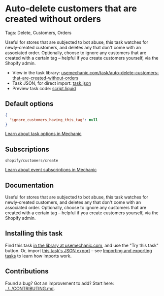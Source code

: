 # Auto-delete customers that are created without orders

Tags: Delete, Customers, Orders

Useful for stores that are subjected to bot abuse, this task watches for newly-created customers, and deletes any that don't come with an associated order. Optionally, choose to ignore any customers that are created with a certain tag – helpful if you create customers yourself, via the Shopify admin.

* View in the task library: [usemechanic.com/task/auto-delete-customers-that-are-created-without-orders](https://usemechanic.com/task/auto-delete-customers-that-are-created-without-orders)
* Task JSON, for direct import: [task.json](../../tasks/auto-delete-customers-that-are-created-without-orders.json)
* Preview task code: [script.liquid](./script.liquid)

## Default options

```json
{
  "ignore_customers_having_this_tag": null
}
```

[Learn about task options in Mechanic](https://docs.usemechanic.com/article/471-task-options)

## Subscriptions

```liquid
shopify/customers/create
```

[Learn about event subscriptions in Mechanic](https://docs.usemechanic.com/article/408-subscriptions)

## Documentation

Useful for stores that are subjected to bot abuse, this task watches for newly-created customers, and deletes any that don't come with an associated order. Optionally, choose to ignore any customers that are created with a certain tag – helpful if you create customers yourself, via the Shopify admin.

## Installing this task

Find this task [in the library at usemechanic.com](https://usemechanic.com/task/auto-delete-customers-that-are-created-without-orders), and use the "Try this task" button. Or, import [this task's JSON export](../../tasks/auto-delete-customers-that-are-created-without-orders.json) – see [Importing and exporting tasks](https://docs.usemechanic.com/article/505-importing-and-exporting-tasks) to learn how imports work.

## Contributions

Found a bug? Got an improvement to add? Start here: [../../CONTRIBUTING.md](../../CONTRIBUTING.md).
